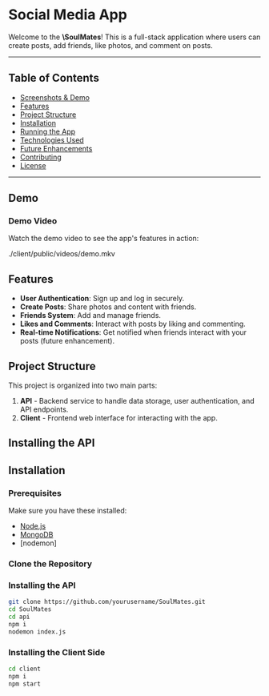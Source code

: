 # Social Media App

Welcome to the **\SoulMates**! This is a full-stack application where users can create posts, add friends, like photos, and comment on posts.

---

## Table of Contents

- [Screenshots & Demo](#screenshots--demo) 
- [Features](#features)
- [Project Structure](#project-structure)
- [Installation](#installation)
- [Running the App](#running-the-app)
- [Technologies Used](#technologies-used)
- [Future Enhancements](#future-enhancements)
- [Contributing](#contributing)
- [License](#license)

---

## Demo

### Demo Video

Watch the demo video to see the app's features in action:

./client/public/videos/demo.mkv

## Features

- **User Authentication**: Sign up and log in securely.
- **Create Posts**: Share photos and content with friends.
- **Friends System**: Add and manage friends.
- **Likes and Comments**: Interact with posts by liking and commenting.
- **Real-time Notifications**: Get notified when friends interact with your posts (future enhancement).

## Project Structure

This project is organized into two main parts:

1. **API** - Backend service to handle data storage, user authentication, and API endpoints.
2. **Client** - Frontend web interface for interacting with the app.


## Installing the API


## Installation

### Prerequisites

Make sure you have these installed:

- [Node.js](https://nodejs.org/)
- [MongoDB](https://www.mongodb.com/) 
- [nodemon]

### Clone the Repository

### Installing the API
```bash
git clone https://github.com/yourusername/SoulMates.git
cd SoulMates
cd api
npm i
nodemon index.js
```

### Installing the Client Side
```bash
cd client
npm i
npm start
```





